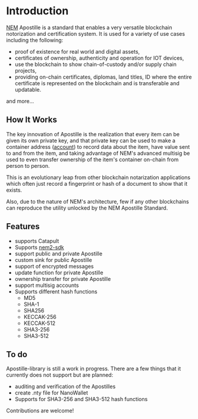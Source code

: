 # Introduction

[NEM](https://nemtech.github.io/getting-started/what-is-nem.html) Apostille is a standard that enables a very versatile blockchain notorization and certification system. It is used for a variety of use cases including the following: 

- proof of existence for real world and digital assets, 
- certificates of ownership, authenticity and operation for IOT devices, 
- use the blockchain to show chain-of-custody and/or supply chain projects,
- providing on-chain certificates, diplomas, land titles, ID where the entire certificate is represented on the blockchain and is transferable and updatable. 

and more...

## How It Works

The key innovation of Apostille is the realization that every item can be given its own private key, and that private key can be used to make a container address ([account](https://nemtech.github.io/concepts/account.html)) to record data about the item, have value sent to and from the item, and taking advantage of NEM's advanced multisig be used to even transfer ownership of the item's container on-chain from person to person.  

This is an evolutionary leap from other blockchain notarization applications which often just record a fingerprint or hash of a document to show that it exists. 

Also, due to the nature of NEM's architecture, few if any other blockchains can reproduce the utility unlocked by the NEM Apostille Standard.

## Features

- supports Catapult
- Supports [nem2-sdk](https://nemtech.github.io/guides/overview.html)
- support public and private Apostille
- custom sink for public Apostille
- support of encrypted messages
- update function for private Apostille
- ownership transfer for private Apostille
- support multisig accounts
- Supports different hash functions
  - MD5
  - SHA-1
  - SHA256
  - KECCAK-256
  - KECCAK-512
  - SHA3-256
  - SHA3-512


## To do

Apostille-library is still a work in progress. There are a few things that it currently does not support but are planned:

- auditing and verification of the Apostilles
- create .nty file for NanoWallet
- Supports for SHA3-256 and SHA3-512 hash functions

Contributions are welcome!
